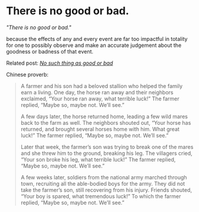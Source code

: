 # There is no good or bad.

_"There is no good or bad."_

because the effects of any and every event are far too impactful in totality for one to possibly observe and make an accurate judgement about the goodness or badness of that event.

Related post: _[No such thing as good or bad](https://blogofjake.com/2019/12/18/no-such-thing-as-good-or-bad/)_

Chinese proverb:

> A farmer and his son had a beloved stallion who helped the family earn a living. One day, the horse ran away and their neighbors exclaimed, “Your horse ran away, what terrible luck!” The farmer replied, “Maybe so, maybe not. We’ll see.”
> 
> A few days later, the horse returned home, leading a few wild mares back to the farm as well. The neighbors shouted out, “Your horse has returned, and brought several horses home with him. What great luck!” The farmer replied, “Maybe so, maybe not. We’ll see.”
> 
> Later that week, the farmer’s son was trying to break one of the mares and she threw him to the ground, breaking his leg. The villagers cried, “Your son broke his leg, what terrible luck!” The farmer replied, “Maybe so, maybe not. We’ll see.”
> 
> A few weeks later, soldiers from the national army marched through town, recruiting all the able-bodied boys for the army. They did not take the farmer’s son, still recovering from his injury. Friends shouted, “Your boy is spared, what tremendous luck!” To which the farmer replied, “Maybe so, maybe not. We’ll see.”
